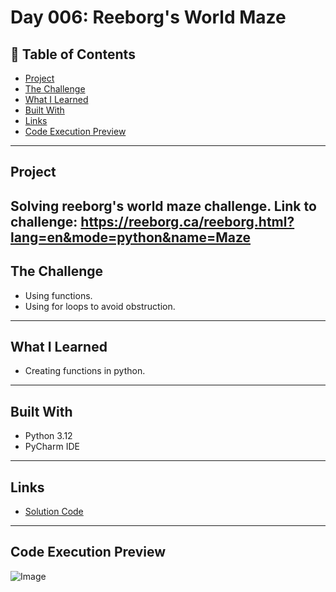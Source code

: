 # Day 006: Reeborg's World Maze

## 📌 Table of Contents
- [Project](#project)
- [The Challenge](#the-challenge)
- [What I Learned](#what-i-learned)
- [Built With](#built-with)
- [Links](#links)
- [Code Execution Preview](#Code-Execution-Preview)

---

## Project
Solving reeborg's world maze challenge.
Link to challenge: https://reeborg.ca/reeborg.html?lang=en&mode=python&name=Maze
---

## The Challenge
- Using functions.
- Using for loops to avoid obstruction.

---


## What I Learned
- Creating functions in python.

---

## Built With
- Python 3.12
- PyCharm IDE

---

## Links
- [Solution Code](./main.py)
---

## Code Execution Preview

![Image](https://github.com/user-attachments/assets/081001e5-9f1f-4623-9d7e-c727c56c0ef0)


